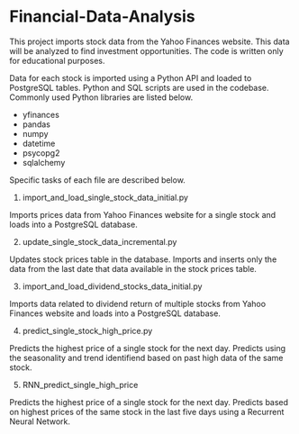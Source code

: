# Financial-Data-Analysis
This project imports stock data from the Yahoo Finances website. This data will be analyzed to find investment opportunities. The code is written only for educational purposes. 

Data for each stock is imported using a Python API and loaded to PostgreSQL tables. Python and SQL scripts are used in the codebase. Commonly used Python libraries are listed below.

- yfinances
- pandas
- numpy
- datetime
- psycopg2
- sqlalchemy

Specific tasks of each file are described below.

1. import_and_load_single_stock_data_initial.py

Imports prices data from Yahoo Finances website for a single stock and loads into a PostgreSQL database.

2. update_single_stock_data_incremental.py

Updates stock prices table in the database. Imports and inserts only the data from the last date that data available in the stock prices table.

3. import_and_load_dividend_stocks_data_initial.py

Imports data related to dividend return of multiple stocks from Yahoo Finances website and loads into a PostgreSQL database.

4. predict_single_stock_high_price.py

Predicts the highest price of a single stock for the next day. Predicts using the seasonality and trend identifiend based on past high data of the same stock.

5. RNN_predict_single_high_price

Predicts the highest price of a single stock for the next day. Predicts based on highest prices of the same stock in the last five days using a Recurrent Neural Network.





